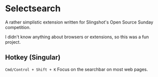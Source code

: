# Selectsearch

A rather simplistic extension written for Slingshot's Open Source Sunday competition.

I didn't know anything about browsers or extensions, so this was a fun project.

## Hotkey (Singular)

`Cmd/Control + Shift + K` Focus on the searchbar on most web pages.
